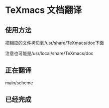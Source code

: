 # TeXmacs 文档翻译
## 使用方法
把相应的文件拷贝到/usr/share/TeXmacs/doc下面

注意也可能是/usr/local/share/TeXmacs/doc
## 正在翻译
main/scheme

## 已经完成
